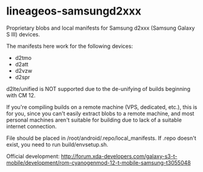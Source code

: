 # lineageos-samsungd2xxx
Proprietary blobs and local manifests for Samsung d2xxx (Samsung Galaxy S III) devices.

The manifests here work for the following devices:

- d2tmo
- d2att
- d2vzw
- d2spr

d2lte/unified is NOT supported due to the de-unifying of builds beginning with CM 12.

If you're compiling builds on a remote machine (VPS, dedicated, etc.), this is for you, since you can't easily extract blobs to a remote machine, and most personal machines aren't suitable for building due to lack of a suitable internet connection.

File should be placed in /root/android/.repo/local_manifests. If .repo doesn't exist, you need to run build/envsetup.sh.

Official development: http://forum.xda-developers.com/galaxy-s3-t-mobile/development/rom-cyanogenmod-12-t-mobile-samsung-t3055048
